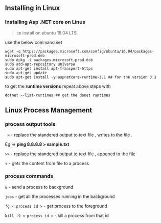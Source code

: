 ## Installing in Linux 

### Installing Asp .NET core on Linux 


> to install on ubuntu 18.04 LTS

use the below command set 

```shell
wget -q https://packages.microsoft.com/config/ubuntu/16.04/packages-microsoft-prod.deb
sudo dpkg -i packages-microsoft-prod.deb
sudo add-apt-repository universe
sudo apt-get install apt-transport-https
sudo apt-get update
sudo apt-get install -y aspnetcore-runtime-3.1 ## for the version 3.1
```
to get the **runtime versions** repeat above steps with 

```shell
dotnet --list-runtimes ## get the donet runtimes 
```



## Linux Process Management 

### process output tools 

```  > ``` - replace the standered output to text file , writes to the file .

Eg => **ping 8.8.8.8 > sample.txt**

``` >> ``` - replace the standered output to text file , appened to the file 

``` < ``` - gets the content from file to a process 

### process commands 

``` & ``` - send a process to background 

``` jobs ``` - get all the processes running in the background 

``` fg < process id > ``` - get process to the foreground

``` kill -9 < process id > ``` - kill a process from that id 
